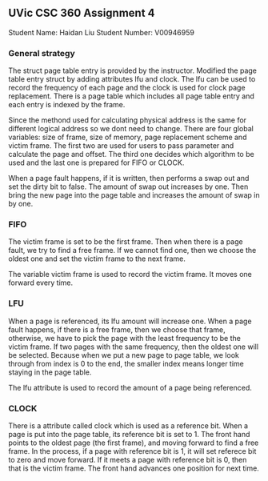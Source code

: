 ## UVic CSC 360 Assignment 4
Student Name: Haidan Liu
Student Number: V00946959

### General strategy
The struct page table entry is provided by the instructor. Modified the page table entry struct by adding attributes lfu
and clock. The lfu can be used to record the frequency of each page and the clock is used for clock page replacement. 
There is a page table which includes all page table entry and each entry is indexed by the frame.
 
Since the methond used for calculating physical address is the same for different logical address so we dont need to change.
There are four global variables: size of frame, size of memory, page replacement scheme and victim frame. The first two are used for users to pass parameter and calculate the page and offset. The third one decides which algorithm to be used and the 
last one is prepared for FIFO or CLOCK. 

When a page fault happens, if it is written, then performs a swap out and set the dirty bit to false. The amount of swap out 
increases by one. Then bring the new page into the page table and increases the amount of swap in by one.  

### FIFO
The victim frame is set to be the first frame. Then when there is a page fault, we try to find a free frame. If we cannot 
find one, then we choose the oldest one and set the victim frame to the next frame. 

The variable victim frame is used to record the victim frame. It moves one forward every time. 

### LFU
When a page is referenced, its lfu amount will increase one. When a page fault happens, if there is a free frame, then we 
choose that frame, otherwise, we have to pick the page with the least frequency to be the victim frame. If two pages with the
same frequency, then the oldest one will be selected. Because when we put a new page to page table, we look through from index
is 0 to the end, the smaller index means longer time staying in the page table. 
 
The lfu attribute is used to record the amount of a page being referenced. 

### CLOCK
There is a attribute called clock which is used as a reference bit. When a page is put into the page table, its reference bit is set to 1. The front hand points to the oldest page (the first frame), and moving forward to find a free frame. In the 
process, if a page with reference bit is 1, it will set referece bit to zero and move forward. If it meets a page with 
reference bit is 0, then that is the victim frame. The front hand advances one position for next time. 

